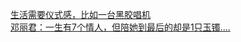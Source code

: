   
[生活需要仪式感，比如一台黑胶唱机](http://www.dianyue.me/archives/282/9jqw7qz6j55u7217/)  
[邓丽君：一生有7个情人，但陪她到最后的却是1只玉镯....](http://www.dianyue.me/archives/555/p0qdj7y5b0yisyp4/)